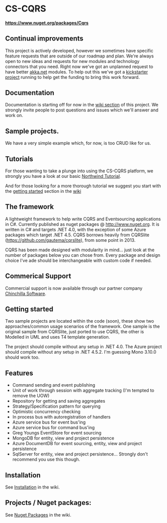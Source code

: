 # CS-CQRS
#### https://www.nuget.org/packages/Cqrs

## Continual improvements
This project is actively developed, however we sometimes have specific feature requests that are outside of our roadmap and plan. We're always open to new ideas and requests for new modules and technology connectors that you need. Right now we've got an unplanned request to have better [akka.net](http://getakka.net) modules. To help out this we've got a [kickstarter project](https://www.kickstarter.com/projects/chinchilla-software/cqrs-for-akknet) running to help get the funding to bring this work forward.

## Documentation
Documentation is starting off for now in the [wiki section](https://github.com/Chinchilla-Software-Com/CQRS/wiki) of this project. We strongly invite people to post questions and issues which we'll answer and work on.

## Sample projects.
We have a very simple example which, for now, is too CRUD like for us. 

## Tutorials
For those wanting to take a plunge into using the CS-CQRS platform, we strongly you have a look at our basic [Northwind Tutorial](https://github.com/Chinchilla-Software-Com/CQRS/wiki/Tutorial-0:-Quick-Northwind-sample.).

And for those looking for a more thorough tutorial we suggest you start with the [getting started](https://github.com/Chinchilla-Software-Com/CQRS/wiki/Getting-Started) section in the [wiki](https://github.com/Chinchilla-Software-Com/CQRS/wiki)

## The framework
A lightweight framework to help write CQRS and Eventsourcing applications in C#. Currently published as nuget packages @ http://www.nuget.org. It is written in C# and targets .NET 4.0, with the exception of some Azure packages which target .NET 4.5. CQRS borrows heavily from CQRSlite (https://github.com/gautema/cqrslite), from some point in 2013.

CQRS has been made designed with modularity in mind... just look at the number of packages below you can chose from. Every package and design choice I've ade should be interchangeable with custom code if needed.

## Commerical Support
Commercial support is now available through our partner company [Chinchilla Software](http://www.chinchillasoftware.com).

## Getting started
Two sample projects are located within the code (soon), these show two approaches/common usage scenarios of the framework. One sample is the original sample from CQRSlite, just ported to use CQRS, the other is Modelled in UML and uses T4 template generation.

The project should compile without any setup in .NET 4.0. The Azure project should compile without any setup in .NET 4.5.2. I'm guessing Mono 3.10.0 should work too.

## Features
* Command sending and event publishing
* Unit of work through session with aggregate tracking (I'm tempted to remove the UOW)
* Repository for getting and saving aggregates
* Strategy/Specification pattern for querying
* Optimistic concurrency checking
* In process bus with autoregistration of handlers
* Azure service bus for event bus'ing
* Azure service bus for command bus'ing
* Greg Youngs EventStore for event sourcing
* MongoDB for entity, view and project persistence
* Azure DocumentDB for event sourcing, entity, view and project persistence
* SqlServer for entity, view and project persistence... Strongly don't recommend you use this though.

## Installation
See [Installation](https://github.com/Chinchilla-Software-Com/CQRS/wiki/Installation) in the wiki.


## Projects / Nuget packages:

See [Nuget Packages](https://github.com/Chinchilla-Software-Com/CQRS/wiki/Nuget-Packages) in the wiki.
